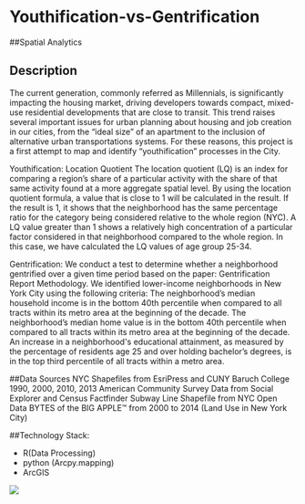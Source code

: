 # Youthification-vs-Gentrification
##Spatial Analytics
 
## Description
The current  generation, commonly referred as Millennials, is significantly  impacting the housing market, driving developers towards compact, mixed-use residential  developments that are close to transit. This trend raises several important issues for urban planning about housing and job creation in our cities, from the “ideal size” of an apartment  to the inclusion of alternative urban transportations systems.  For these reasons, this project is a first attempt to map and identify “youthification” processes in the City.

Youthification: Location Quotient
The location quotient (LQ) is an index for comparing a region’s share of a particular activity with the share of that same activity found at a more aggregate spatial level. By using the location quotient formula, a value that is close to 1 will be calculated in the result. If the result is 1, it shows that the neighborhood has the same percentage ratio for the category being considered relative to the whole region (NYC). A LQ value greater than 1 shows a relatively high concentration of a particular factor considered in that neighborhood compared to the whole region. In this case,  we have calculated the LQ values of age group 25-34.

Gentrification: 
We conduct a test to determine whether a neighborhood gentrified over a given time period based on the paper: Gentrification Report Methodology. We identified lower-income neighborhoods in New York City using the following criteria:
The neighborhood’s median household income is in the bottom 40th percentile when compared to all tracts within its metro area at the beginning of the decade.
The neighborhood’s median home value is in the bottom 40th percentile when compared to all tracts within its metro area at the beginning of the decade.
An increase in a neighborhood's educational attainment, as measured by the percentage of residents age 25 and over holding bachelor’s degrees, is in the top third percentile of all tracts within a metro area.

##Data Sources
NYC Shapefiles from EsriPress and CUNY Baruch College
1990, 2000, 2010, 2013 American Community Survey Data from Social Explorer and Census Factfinder
Subway Line Shapefile from NYC Open Data
BYTES of the BIG APPLE™ from 2000 to 2014 (Land Use in New York City)

##Technology Stack:
* R(Data Processing)
* python (Arcpy.mapping) 
* ArcGIS 

![](https://cloud.githubusercontent.com/assets/11526062/9099621/42bdbbae-3ba0-11e5-97b3-8c74589aa238.jpg)
